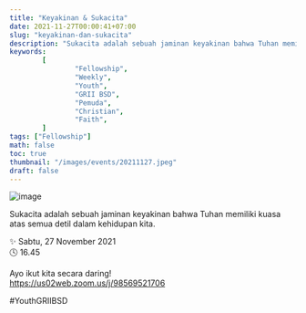 ```yaml
---
title: "Keyakinan & Sukacita"
date: 2021-11-27T00:00:41+07:00
slug: "keyakinan-dan-sukacita"
description: "Sukacita adalah sebuah jaminan keyakinan bahwa Tuhan memiliki kuasa atas semua detil dalam kehidupan kita."
keywords:
        [
                "Fellowship",
                "Weekly",
                "Youth",
                "GRII BSD",
                "Pemuda",
                "Christian",
                "Faith",
        ]
tags: ["Fellowship"]
math: false
toc: true
thumbnail: "/images/events/20211127.jpeg"
draft: false
---
```


![image](/images/events/20211127.jpeg)

Sukacita adalah sebuah jaminan keyakinan bahwa Tuhan memiliki kuasa atas semua detil dalam kehidupan kita.

✨ Sabtu, 27 November 2021\
🕓 16.45

Ayo ikut kita secara daring!\
https://us02web.zoom.us/j/98569521706

#YouthGRIIBSD
